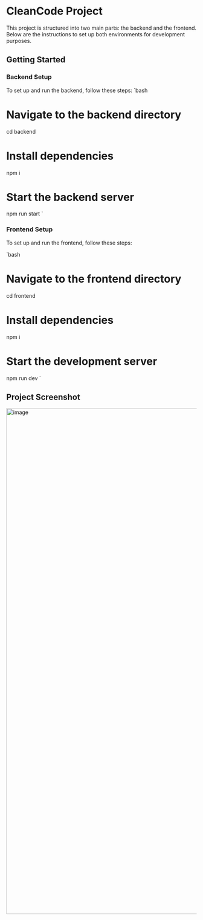 # CleanCode Project

This project is structured into two main parts: the backend and the frontend. Below are the instructions to set up both environments for development purposes.

## Getting Started

### Backend Setup

To set up and run the backend, follow these steps:
`bash
# Navigate to the backend directory
cd backend

# Install dependencies
npm i

# Start the backend server
npm run start
`

### Frontend Setup

To set up and run the frontend, follow these steps:

`bash
# Navigate to the frontend directory
cd frontend

# Install dependencies
npm i

# Start the development server
npm run dev
`

## Project Screenshot
<img width="1337" alt="image" src="https://github.com/benjaminli7/cleancode-5iw/assets/70692749/838b4a2f-2d61-483a-94dc-9262f4f48731">
